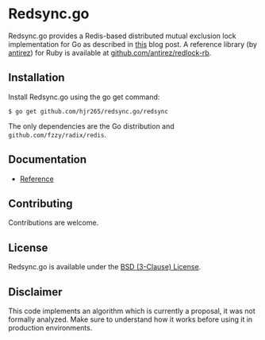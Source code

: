 # Redsync.go

Redsync.go provides a Redis-based distributed mutual exclusion lock implementation for Go as described in [this](http://antirez.com/news/77) blog post. A reference library (by [antirez](https://github.com/antirez)) for Ruby is available at [github.com/antirez/redlock-rb](https://github.com/antirez/redlock-rb).

## Installation

Install Redsync.go using the go get command:

    $ go get github.com/hjr265/redsync.go/redsync

The only dependencies are the Go distribution and `github.com/fzzy/radix/redis`.

## Documentation

- [Reference](http://godoc.org/github.com/hjr265/redsync.go/redsync)

## Contributing

Contributions are welcome.

## License

Redsync.go is available under the [BSD (3-Clause) License](http://opensource.org/licenses/BSD-3-Clause).

## Disclaimer

This code implements an algorithm which is currently a proposal, it was not formally analyzed. Make sure to understand how it works before using it in production environments.
